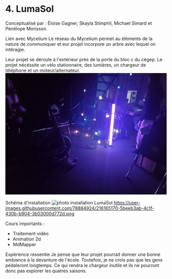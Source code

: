 # 4. LumaSol
Conceptualisé par :
Éloise Gagner, Skayla Stimphil, Michael Simard et Pénélope Morisson.

Lien avec Mycelium
Le réseau du Mycelium permet au élèments de la nature de communiquer et eur projet incorpore un arbre avec lequel on intéragie. 

Leur projet se déroule à l'extérieur près de la porte du bloc c du cégep. Le projet nécéssite un vélo stationnaire, des lumières, un chargeur de téléphone et un moteur/alternateur.
![photo installation LumaSol](media/LumaSol.jpg)

Schéma d'installation
![photo installation LumaSol]([media/LumaSol.jpg](https://user-images.githubusercontent.com/78884924/216165170-5beeb3ab-4c1f-430b-b904-3b03000d772d.png))
https://user-images.githubusercontent.com/78884924/216165170-5beeb3ab-4c1f-430b-b904-3b03000d772d.png

Cours importants :
* Traitement vidéo
* Animation 2d
* MdMapper

Expérience ressentie
Je pense que leur projet pourrait donner une bonne ambiance à la devanture de l'école. Toutefois, je ne crois pas que les gens pédaleront longtemps. Ce qui rendra le chargeur inutile et ils ne pourront donc pas explorer les quatres saisons.
